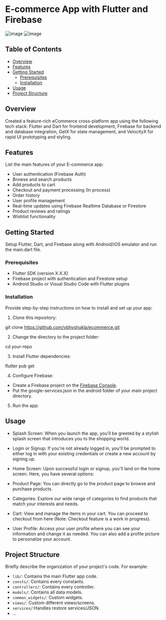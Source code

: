 # E-commerce App with Flutter and Firebase
![image](https://github.com/vbhvshukla/ecommerce/assets/51282485/72fa72b0-2b7e-4326-bd34-6e74c981088f)
![image](https://github.com/vbhvshukla/ecommerce/assets/51282485/c33c9499-0a5c-44ea-a12c-459e72a080bb)

## Table of Contents
- [Overview](#overview)
- [Features](#features)
- [Getting Started](#getting-started)
  - [Prerequisites](#prerequisites)
  - [Installation](#installation)
- [Usage](#usage)
- [Project Structure](#project-structure)

## Overview

Created a feature-rich eCommerce cross-platform app using the following tech stack: Flutter and Dart for frontend development, Firebase for backend and database integration, GetX for state management, and VelocityX for rapid UI prototyping and styling.

## Features

List the main features of your E-commerce app:

- User authentication (Firebase Auth)
- Browse and search products
- Add products to cart
- Checkout and payment processing (In process)
- Order history
- User profile management
- Real-time updates using Firebase Realtime Database or Firestore
- Product reviews and ratings
- Wishlist functionality

## Getting Started

Setup Flutter, Dart, and Firebase along with Android/iOS emulator and run the main.dart file.

### Prerequisites

- Flutter SDK (version X.X.X)
- Firebase project with authentication and Firestore setup
- Android Studio or Visual Studio Code with Flutter plugins

### Installation

Provide step-by-step instructions on how to install and set up your app:

1. Clone this repository:

git clone https://github.com/vbhvshukla/ecommerce.git


2. Change the directory to the project folder:

cd your-repo


3. Install Flutter dependencies:

flutter pub get


4. Configure Firebase:
- Create a Firebase project on the [Firebase Console](https://console.firebase.google.com/).
- Put the google-services.json in the android folder of your main project directory.

5. Run the app:


## Usage

- Splash Screen: When you launch the app, you'll be greeted by a stylish splash screen that introduces you to the shopping world.

- Login or Signup: If you're not already logged in, you'll be prompted to either log in with your existing credentials or create a new account by signing up.

- Home Screen: Upon successful login or signup, you'll land on the home screen. Here, you have several options:

- Product Page: You can directly go to the product page to browse and purchase products.

- Categories: Explore our wide range of categories to find products that match your interests and needs.

- Cart: View and manage the items in your cart. You can proceed to checkout from here (Note: Checkout feature is a work in progress).

- User Profile: Access your user profile where you can see your information and change it as needed. You can also add a profile picture to personalize your account.


## Project Structure

Briefly describe the organization of your project's code. For example:

- `lib/`: Contains the main Flutter app code.
- `consts/`: Contains every constants.
- `controllers/`: Contains every controller.
- `models/`: Contains all data models.
- `common_widgets/`: Custom widgets.
- `views/`: Custom different views/screens.
- `services/`:Handles restore services/JSON.
- ...

